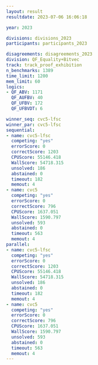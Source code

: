 ```yaml
---
layout: result
resultdate: 2023-07-06 16:06:18

year: 2023

divisions: divisions_2023
participants: participants_2023

disagreements: disagreements_2023
division: QF_Equality+Bitvec
track: track_proof_exhibition
n_benchmarks: 1389
time_limit: 1200
mem_limit: 60
logics:
- QF_ABV: 1171
  QF_AUFBV: 40
  QF_UFBV: 172
  QF_UFBVDT: 6

winner_seq: cvc5-lfsc
winner_par: cvc5-lfsc
sequential:
- name: cvc5-lfsc
  competing: "yes"
  errorScore: 0
  correctScore: 1203
  CPUScore: 55146.418
  WallScore: 54718.315
  unsolved: 186
  abstained: 0
  timeout: 182
  memout: 4
- name: cvc5
  competing: "yes"
  errorScore: 0
  correctScore: 796
  CPUScore: 1637.051
  WallScore: 1590.797
  unsolved: 593
  abstained: 0
  timeout: 563
  memout: 4
parallel:
- name: cvc5-lfsc
  competing: "yes"
  errorScore: 0
  correctScore: 1203
  CPUScore: 55146.418
  WallScore: 54718.315
  unsolved: 186
  abstained: 0
  timeout: 182
  memout: 4
- name: cvc5
  competing: "yes"
  errorScore: 0
  correctScore: 796
  CPUScore: 1637.051
  WallScore: 1590.797
  unsolved: 593
  abstained: 0
  timeout: 563
  memout: 4
---
```

